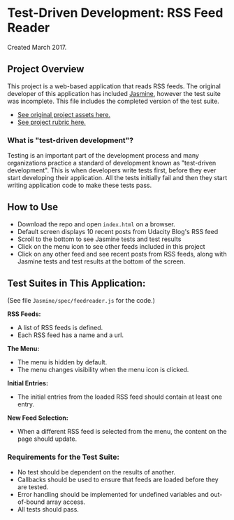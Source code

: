 # Test-Driven Development: RSS Feed Reader

Created March 2017.

## Project Overview

This project is a web-based application that reads RSS feeds. The original developer of this application has included [Jasmine](http://jasmine.github.io/), however the test suite was incomplete. This file includes the completed version of the test suite.

- [See original project assets here.](http://github.com/udacity/frontend-nanodegree-feedreader)
- [See project rubric here.](https://review.udacity.com/#!/projects/3442558598/rubric)

### What is "test-driven development"?

Testing is an important part of the development process and many organizations practice a standard of development known as "test-driven development". This is when developers write tests first, before they ever start developing their application. All the tests initially fail and then they start writing application code to make these tests pass.

## How to Use

- Download the repo and open `index.html` on a browser.
- Default screen displays 10 recent posts from Udacity Blog's RSS feed
- Scroll to the bottom to see Jasmine tests and test results
- Click on the menu icon to see other feeds included in this project
- Click on any other feed and see recent posts from RSS feeds, along with Jasmine tests and test results at the bottom of the screen.

## Test Suites in This Application:

(See file `Jasmine/spec/feedreader.js` for the code.)

**RSS Feeds:**
- A list of RSS feeds is defined.
- Each RSS feed has a name and a url.

**The Menu:**
- The menu is hidden by default.
- The menu changes visibility when the menu icon is clicked.

**Initial Entries:**
- The initial entries from the loaded RSS feed should contain at least one entry.

**New Feed Selection:**
- When a different RSS feed is selected from the menu, the content on the page should update.

### Requirements for the Test Suite:

- No test should be dependent on the results of another.
- Callbacks should be used to ensure that feeds are loaded before they are tested.
- Error handling should be implemented for undefined variables and out-of-bound array access.
- All tests should pass.
